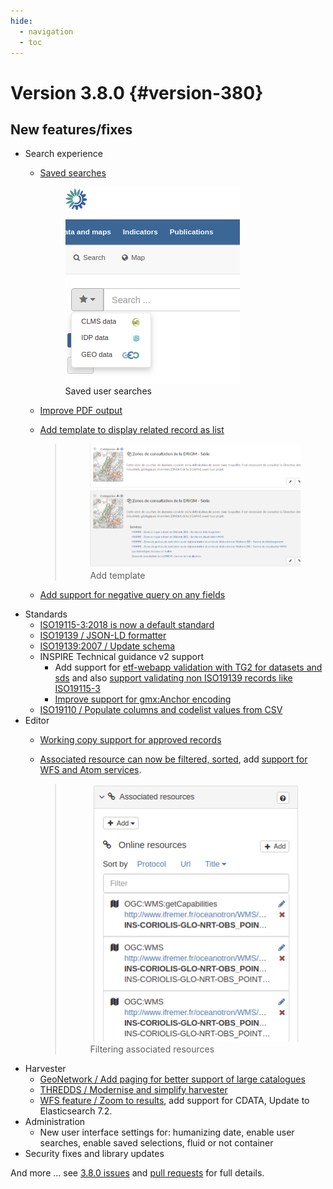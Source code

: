 ```yaml
---
hide:
  - navigation
  - toc
---
```

# Version 3.8.0 {#version-380}

## New features/fixes

-   Search experience
    -   [Saved searches](https://github.com/geonetwork/core-geonetwork/pull/3778)

        <figure>
        <img src="img/380-usersearches.png" alt="img/380-usersearches.png" />
        <figcaption>Saved user searches</figcaption>
        </figure>

    -   [Improve PDF output](https://github.com/geonetwork/core-geonetwork/pull/3912)

    -   [Add template to display related record as list](https://github.com/geonetwork/core-geonetwork/pull/3908)

        > <figure>
        > <img src="img/380-related.png" alt="img/380-related.png" />
        > <figcaption>Add template</figcaption>
        > </figure>

    -   [Add support for negative query on any fields](https://github.com/geonetwork/core-geonetwork/pull/3683)
-   Standards
    -   [ISO19115-3:2018 is now a default standard](https://github.com/metadata101/iso19115-3.2018)
    -   [ISO19139 / JSON-LD formatter](https://github.com/geonetwork/core-geonetwork/pull/3714)
    -   [ISO19139:2007 / Update schema](https://github.com/geonetwork/core-geonetwork/pull/3920)
    -   INSPIRE Technical guidance v2 support
        -   Add support for [etf-webapp validation with TG2 for datasets and sds](https://github.com/geonetwork/core-geonetwork/pull/3915) and also [support validating non ISO19139 records like ISO19115-3](https://github.com/geonetwork/core-geonetwork/pull/3766)
        -   [Improve support for gmx:Anchor encoding](https://github.com/geonetwork/core-geonetwork/pull/3911)
    -   [ISO19110 / Populate columns and codelist values from CSV](https://github.com/geonetwork/core-geonetwork/pull/3864)
-   Editor
    -   [Working copy support for approved records](https://github.com/geonetwork/core-geonetwork/pull/3592)

    -   [Associated resource can now be filtered, sorted](https://github.com/geonetwork/core-geonetwork/pull/3804), add [support for WFS and Atom services](https://github.com/geonetwork/core-geonetwork/pull/3817).

        > <figure>
        > <img src="img/380-associated.png" alt="img/380-associated.png" />
        > <figcaption>Filtering associated resources</figcaption>
        > </figure>
-   Harvester
    -   [GeoNetwork / Add paging for better support of large catalogues](https://github.com/geonetwork/core-geonetwork/pull/3916)
    -   [THREDDS / Modernise and simplify harvester](https://github.com/geonetwork/core-geonetwork/pull/3936)
    -   [WFS feature / Zoom to results](https://github.com/geonetwork/core-geonetwork/pull/3701), add support for CDATA, Update to Elasticsearch 7.2.
-   Administration
    -   New user interface settings for: humanizing date, enable user searches, enable saved selections, fluid or not container
-   Security fixes and library updates

And more \... see [3.8.0 issues](https://github.com/geonetwork/core-geonetwork/issues?q=is%3Aissue+milestone%3A3.8.0+is%3Aclosed) and [pull requests](https://github.com/geonetwork/core-geonetwork/pulls?q=milestone%3A3.8.0+is%3Aclosed+is%3Apr) for full details.
